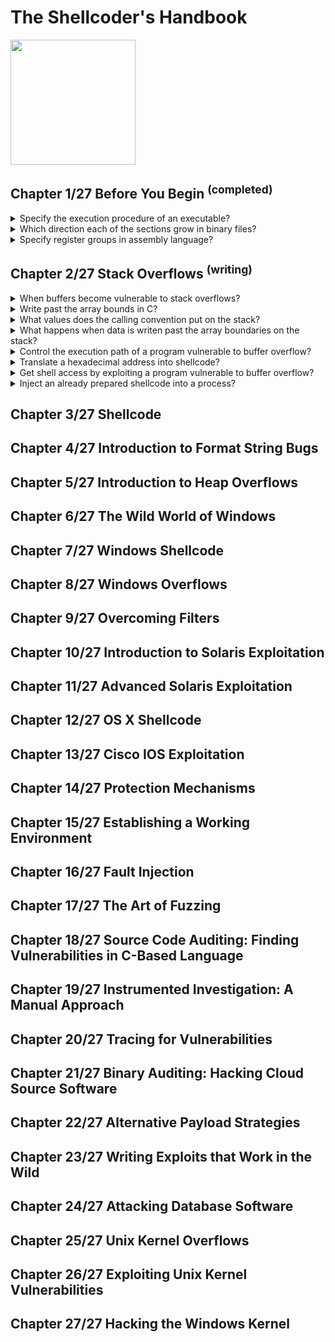 # The Shellcoder's Handbook
<img src="../../covers/9780470080238.jpg" width="200"/>

## Chapter 1/27 Before You Begin <sup>(completed)</sup>

<details>
<summary>Specify the execution procedure of an executable?</summary>

> **Description**
>
> - The operating system creates an address space in which the program will run.
> - This address space indluces the actual program instructions as well as any required data.
> - Three segment types are created: `.text` (read-only), `.bss` (writable), `.data` (writable).
> - The `.bss` and `.data` segments are reserved for global variables.
> - The `.data` segment contains static initialized data, and `.bss` segment contains uninitialized data, `.text` segment holds the program instructions.
> - Stack and heap are initialized.
>
> ```sh
> readelf --symbols a.out | sort -k 2 -r
> ``````
>
> ---
> **Resources**
> - The Shellcoder's Handbook - Chapter 1
> ---
> **References**
> - https://linux-mm.org
> ---
</details>

<details>
<summary>Which direction each of the sections grow in binary files?</summary>

> ```sh
> ↑ Lower addresses (0x08000000)
>
> Shared libraries
> .text
> .bss
> Heap (grows ↓)
> Stack (grows ↑)
> env pointer
> Argc
>
> ↓ Higher addresses (0xbfffffff)
> ``````
>
> ---
> **Resources**
> - The Shellcoder's Handbook - Chapter 1
> ---
> **References**
> ---
</details>

<details>
<summary>Specify register groups in assembly language?</summary>

> **Description**
>
> - General purpose registers: `rbp`, `rsp`, `rax`, `rbx`, `rcx`, `rdx`, `rdi`, `rsi`, `r8`, `r9`,...
> - Segment registers: `cs`, `ds`, `ss`
> - Control registers: `rip`
> - Other registers: `rflags`
>
> ---
> **Resources**
> - The Shellcoder's Handbook: Chapter 1
> ---
> **References**
> ---
</details>

## Chapter 2/27 Stack Overflows <sup>(writing)</sup>

<details>
<summary>When buffers become vulnerable to stack overflows?</summary>

> **Description**
>
> C has no bounds-checking on buffers.
>
> ```c
> #include <stdio.h>
>
> int main()
> {
>     int array[5] = {1,2,3,4,5};
>     printf("%d\n", array[5]);
> }
> ``````
>
> ---
> **Resources**
> - The Shellcoder's Handbook - Chapter 2
> ---
> **References**
> ---
</details>

<details>
<summary>Write past the array bounds in C?</summary>

> ```c
> int main()
> {
>     int array[5], index;
>     for (index = 0; index != 255; ++index)
>     {
>         array[index] = 10;
>     }
> }
> ``````
>
> Inspect the core dump for further understanding of what heppened on the
> stack:
>
> ```sh
> coredumpctl list a.out
> ``````
>
> As shown by the core, machine was trying to execute address
> `0x0000000a0000000a` which is the value we filled by overwriting on the
> stack.
>
> ---
> **Resources**
> - The Shellcoder's Handbook - Chapter 2
>
> ---
> **References**
> ---
</details>

<details>
<summary>What values does the calling convention put on the stack?</summary>

> **Description**
>
> When a function has completed executing its instructions, it returns control
> to the original function caller.
>
> ```c
> void function(int a, int b)
> {
>     int array[5];
> }
>
> main()
> {
>     function(1, 2);
> }
> ``````
>
> The consecutive execution of the program now needs to be interrupted, and the
> instructions in `function` need to be executed. The first step is to push the
> arguments for function, `a` and `b`, backward onto the stack. When the
> arguments are placed onto the stack, the `function` is called, placing the
> return address, or `RET`, onto the stack. `RET` is the address stored in the
> instruction pointer (`EIP`) at the time function is called.
>
> Before any function instructions can be executed, the prolog is executed. In
> essence, the prolog stores some values onto the stack so that the function
> can execute cleanly. The current value of `EBP` is pushed onto the stack,
> because the value of `EBP` must be changed in order to reference values on
> the stack. When the function has completed, we will need this stored value of
> `EBP` in order to calculate address locations in main. Once `EBP` is stored
> on the stack, we are free to copy the current stack pointer (`ESP`) into
> `EBP`. Now we can easily reference addresses local to the stack.
>
> ||Low Memory Addresses and Top of the Stack|
> |---|---|
> |Array||
> |EBP||
> |RET||
> |A||
> |B||
> ||High Memory Addresses and Bottom of the Stack|
>
> ---
> **Resources**
> - The Shellcoder's Handbook - Chapter 2
>
> ---
> **References**
> ---
</details>

<details>
<summary>What happens when data is writen past the array boundaries on the stack?</summary>

> When examining the stack, we’re expecting to see the saved `EBP` and the
> saved return address (`RET`). But after writing past the array, both `EBP`
> and `RET` values will be overwritten by the value we put past the array.
>
> ```c
> void function(void)
> {
>     //                  top of stack, low memory
>     // 1   x 8 bytes    [index] 0x7fffffffe368
>     // 30  x 8 bytes    [array] 0x7fffffffe360
>     // rbp x 8 bytes            0x7fffffffe460
>     // ret x 8 bytes
>     //                  bottom of stack, high memory
>
>     long array[30];
>
>     unsigned long index = 0;
>
>     while (index != 33)
>     {
>         array[index] = 'C'; // value 0x43
>         ++index;
>     }
> }
>
> main()
> {
>     function();
> }
> ``````
>
> We have now successfully overflowed a buffer, overwritten `EBP` and `RET`,
> and therefore caused our overflowed value to be loaded into `EIP` after the
> execution reaches to the end of the function.
>
> While this overflow can be useful in creating a denial of service, we can
> move on to controlling the path of execution, or basically, controlling what
> gets loaded into `EIP`, the instruction pointer.
>
> ---
> **Resources**
> - The Shellcoder's Handbook - Chapter 2
>
> ---
> **References**
> ---
</details>

<details>
<summary>Control the execution path of a program vulnerable to buffer overflow?</summary>

> When `RET` is read off the stack and placed into `EIP`, the instruction at
> the address will be executed. This is how we will control execution.
>
> First, we need to decide what address to use. We need to determine the
> address to jump to, so we will have to go back to gdb and find out what
> address calls `function`.
>
> We then translate the address into shellcode and use `printf` to inject it
> into the vulnerable program.
>
> ```sh
> printf 'AAAAAAAAAABBBBBBBBBBCCCCCCCCCC\xed\x83\x04\x08' | ./overflow
> ``````
>
> ---
> **Resources**
> - The Shellcoder's Handbook - Chapter 2
>
> ---
> **References**
> ---
</details>

<details>
<summary>Translate a hexadecimal address into shellcode?</summary>

> **Description**
>
> Assuming the address we want to use is `0x080483ed`.
>
> We should separate each byte from end to the beginning separated by `\x`
> resulting in `\xed\x83\x04\x3d`.
>
> ---
> **Resources**
> - The Shellcoder's Handbook - Chapter 2
>
> ---
> **References**
> ---
</details>

<details>
<summary>Get shell access by exploiting a program vulnerable to buffer overflow?</summary>

> We will have to inject actual machine instructions, or opcodes, into the
> vulnerable input area. To do so, we must convert our shell-spawning code to
> assembly, and then extract the opcodes from our human-readable assembly. We
> will then have what is termed shellcode, or the opcodes that can be injected
> into a vulnerable input area and executed.
>
> ```c
> #include <stdlib.h>
> #include <unistd.h>
>
> int main(void)
> {
>     char* name[2];
>
>     name[0] = "/bin/sh";
>     name[1] = 0x0;
>     execve(name[0], name, 0x0);
>     exit(0);
> }
> ``````
>
> ---
> **Resources**
> - The Shellcoder's Handbook - Chapter 2
> ---
> **References**
> ---
</details>

<details>
<summary>Inject an already prepared shellcode into a process?</summary>

> ```c
> char* shellcode = "\xff\xff\xfe\xf4\xe8\xff\x31\x48\x08\xec\x83\x48";
> // shellcode for exit(0)
>
> int main(void)
> {
>     int *ret; // empty pointer sitting on stack after (caller address)
>
>     ret = (int *)&ret + 6;
>     // \          \____________ address of ret + 6 becomes the address of (caller) on stack
>     //  \______________________ put address of (caller) on ret to have access
>
>     (*ret) = (int)shellcode; // replace address of (caller) with address of shellcode
>     // executes shellcode
> }
> ``````
>
> ---
> **Resources**
> - The Shellcoder's Handbook - Chapter 2
>
> ---
> **References**
> ---
</details>

## Chapter 3/27 Shellcode
## Chapter 4/27 Introduction to Format String Bugs
## Chapter 5/27 Introduction to Heap Overflows
## Chapter 6/27 The Wild World of Windows
## Chapter 7/27 Windows Shellcode
## Chapter 8/27 Windows Overflows
## Chapter 9/27 Overcoming Filters
## Chapter 10/27 Introduction to Solaris Exploitation
## Chapter 11/27 Advanced Solaris Exploitation
## Chapter 12/27 OS X Shellcode
## Chapter 13/27 Cisco IOS Exploitation
## Chapter 14/27 Protection Mechanisms
## Chapter 15/27 Establishing a Working Environment
## Chapter 16/27 Fault Injection
## Chapter 17/27 The Art of Fuzzing
## Chapter 18/27 Source Code Auditing: Finding Vulnerabilities in C-Based Language
## Chapter 19/27 Instrumented Investigation: A Manual Approach
## Chapter 20/27 Tracing for Vulnerabilities
## Chapter 21/27 Binary Auditing: Hacking Cloud Source Software
## Chapter 22/27 Alternative Payload Strategies
## Chapter 23/27 Writing Exploits that Work in the Wild
## Chapter 24/27 Attacking Database Software
## Chapter 25/27 Unix Kernel Overflows
## Chapter 26/27 Exploiting Unix Kernel Vulnerabilities
## Chapter 27/27 Hacking the Windows Kernel
